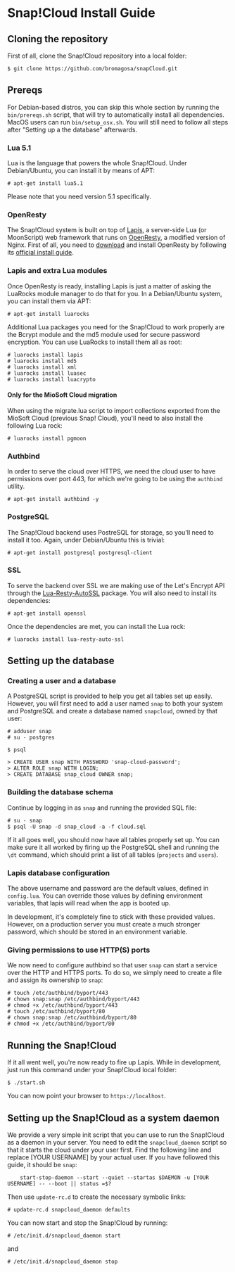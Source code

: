 # Snap!Cloud Install Guide

## Cloning the repository

First of all, clone the Snap!Cloud repository into a local folder:

```
$ git clone https://github.com/bromagosa/snapCloud.git
```

## Prereqs

For Debian-based distros, you can skip this whole section by running the `bin/prereqs.sh` script, that will try to automatically install all dependencies. MacOS users can run `bin/setup_osx.sh`. You will still need to follow all steps after "Setting up a the database" afterwards.


### Lua 5.1

Lua is the language that powers the whole Snap!Cloud. Under Debian/Ubuntu, you can install it by means of APT:

```
# apt-get install lua5.1
```

Please note that you need version 5.1 specifically.

### OpenResty

The Snap!Cloud system is built on top of [Lapis](http://leafo.net/lapis/), a server-side Lua (or MoonScript) web framework that runs on [OpenResty](http://openresty.org), a modified version of Nginx. First of all, you need to [download](http://openresty.org/#Download) and install OpenResty by following its [official install guide](http://openresty.org/#Installation).

### Lapis and extra Lua modules

Once OpenResty is ready, installing Lapis is just a matter of asking the LuaRocks module manager to do that for you. In a Debian/Ubuntu system, you can install them via APT:

```
# apt-get install luarocks
```

Additional Lua packages you need for the Snap!Cloud to work properly are the Bcrypt module and the md5 module used for secure password encryption. You can use LuaRocks to install them all as root:

```
# luarocks install lapis
# luarocks install md5
# luarocks install xml
# luarocks install luasec
# luarocks install luacrypto
```

#### Only for the MioSoft Cloud migration

When using the migrate.lua script to import collections exported from the MioSoft Cloud (previous Snap! Cloud), you'll need to also install the following Lua rock:

```
# luarocks install pgmoon

```

### Authbind

In order to serve the cloud over HTTPS, we need the cloud user to have permissions over port 443, for which we're going to be using the `authbind` utility.

```
# apt-get install authbind -y
```

### PostgreSQL

The Snap!Cloud backend uses PostreSQL for storage, so you'll need to install it too. Again, under Debian/Ubuntu this is trivial:

```
# apt-get install postgresql postgresql-client
```

### SSL

To serve the backend over SSL we are making use of the Let's Encrypt API through the [Lua-Resty-AutoSSL](https://github.com/GUI/lua-resty-auto-ssl) package. You will also need to install its dependencies:

```
# apt-get install openssl
```

Once the dependencies are met, you can install the Lua rock:

```
# luarocks install lua-resty-auto-ssl
```

## Setting up the database

### Creating a user and a database

A PostgreSQL script is provided to help you get all tables set up easily. However, you will first need to add a user named `snap` to both your system and PostgreSQL and create a database named `snapcloud`, owned by that user:

```
# adduser snap
# su - postgres

$ psql

> CREATE USER snap WITH PASSWORD 'snap-cloud-password';
> ALTER ROLE snap WITH LOGIN;
> CREATE DATABASE snap_cloud OWNER snap;
```

### Building the database schema

Continue by logging in as `snap` and running the provided SQL file:

```
# su - snap
$ psql -U snap -d snap_cloud -a -f cloud.sql
```

If it all goes well, you should now have all tables properly set up. You can make sure it all worked by firing up the PostgreSQL shell and running the `\dt` command, which should print a list of all tables (`projects` and `users`).

### Lapis database configuration

The above username and password are the default values, defined in `config.lua`. You can override those values by defining environment variables, that lapis will read when the app is booted up.

In development, it's completely fine to stick with these provided values. However, on a production server you must create a much stronger password, which should be stored in an environment variable.

### Giving permissions to use HTTP(S) ports

We now need to configure authbind so that user `snap` can start a service over the HTTP and HTTPS ports. To do so, we simply need to create a file and assign its ownership to `snap`:

```
# touch /etc/authbind/byport/443
# chown snap:snap /etc/authbind/byport/443
# chmod +x /etc/authbind/byport/443
# touch /etc/authbind/byport/80
# chown snap:snap /etc/authbind/byport/80
# chmod +x /etc/authbind/byport/80
```

## Running the Snap!Cloud

If it all went well, you're now ready to fire up Lapis. While in development, just run this command under your Snap!Cloud local folder:

```
$ ./start.sh
```

You can now point your browser to `https://localhost`.

## Setting up the Snap!Cloud as a system daemon

We provide a very simple init script that you can use to run the Snap!Cloud as a daemon in your server. You need to edit the `snapcloud_daemon` script so that it starts the cloud under your user first. Find the following line and replace [YOUR USERNAME] by your actual user. If you have followed this guide, it should be `snap`:


```
    start-stop-daemon --start --quiet --startas $DAEMON -u [YOUR USERNAME] -- --boot || status =$?
```

Then use `update-rc.d` to create the necessary symbolic links:

```
# update-rc.d snapcloud_daemon defaults
```

You can now start and stop the Snap!Cloud by running:

```
# /etc/init.d/snapcloud_daemon start
```

and

```
# /etc/init.d/snapcloud_daemon stop
```
